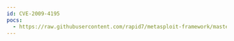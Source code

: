 ```yaml
---
id: CVE-2009-4195
pocs:
  - https://raw.githubusercontent.com/rapid7/metasploit-framework/master/modules/exploits/windows/fileformat/adobe_illustrator_v14_eps.rb
---
```

